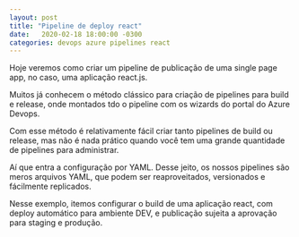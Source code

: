 ```yaml
---
layout: post
title: "Pipeline de deploy react"
date:   2020-02-18 18:00:00 -0300
categories: devops azure pipelines react
---
```

Hoje veremos como criar um pipeline de publicação de uma single page app, no caso, uma aplicação react.js.

Muitos já conhecem o método clássico para criação de pipelines para build e release, onde montados tdo o pipeline com os wizards do portal do Azure Devops.

Com esse método é relativamente fácil criar tanto pipelines de build ou release, mas não é nada prático quando você tem uma grande quantidade de pipelines para administrar.

Aí que entra a configuração por YAML. Desse jeito, os nossos pipelines são meros arquivos YAML, que podem ser reaproveitados, versionados e fácilmente replicados.

Nesse exemplo, itemos configurar o build de uma aplicação react, com deploy automático para ambiente DEV, e publicação sujeita a aprovação para staging e produção.
